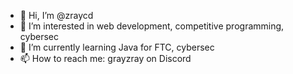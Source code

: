- 👋 Hi, I’m @zraycd
- 👀 I’m interested in web development, competitive programming, cybersec
- 🌱 I’m currently learning Java for FTC, cybersec  
- 📫 How to reach me: grayzray on Discord

<!---
zraycd/zraycd is a ✨ special ✨ repository because its `README.md` (this file) appears on your GitHub profile.
You can click the Preview link to take a look at your changes.
--->
